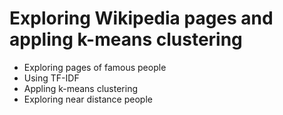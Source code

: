 # Exploring Wikipedia pages and appling k-means clustering
* Exploring pages of famous people 
* Using TF-IDF 
* Appling k-means clustering
* Exploring near distance people
